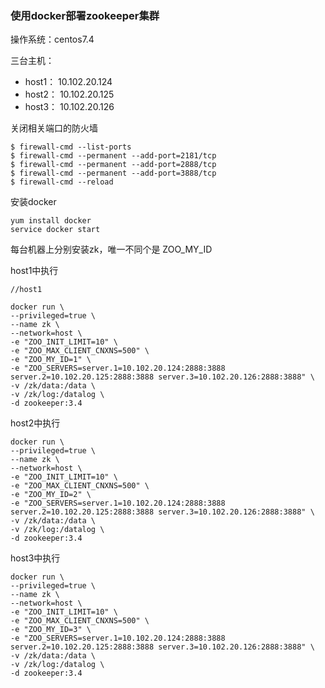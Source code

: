 ### 使用docker部署zookeeper集群
操作系统：centos7.4

三台主机：
- host1： 10.102.20.124
- host2： 10.102.20.125
- host3： 10.102.20.126

关闭相关端口的防火墙
```
$ firewall-cmd --list-ports
$ firewall-cmd --permanent --add-port=2181/tcp
$ firewall-cmd --permanent --add-port=2888/tcp
$ firewall-cmd --permanent --add-port=3888/tcp
$ firewall-cmd --reload
```

安装docker
```
yum install docker
service docker start
```

每台机器上分别安装zk，唯一不同个是 ZOO_MY_ID

host1中执行
```
//host1

docker run \
--privileged=true \
--name zk \
--network=host \
-e "ZOO_INIT_LIMIT=10" \
-e "ZOO_MAX_CLIENT_CNXNS=500" \
-e "ZOO_MY_ID=1" \
-e "ZOO_SERVERS=server.1=10.102.20.124:2888:3888 server.2=10.102.20.125:2888:3888 server.3=10.102.20.126:2888:3888" \
-v /zk/data:/data \
-v /zk/log:/datalog \
-d zookeeper:3.4
```

host2中执行
```
docker run \
--privileged=true \
--name zk \
--network=host \
-e "ZOO_INIT_LIMIT=10" \
-e "ZOO_MAX_CLIENT_CNXNS=500" \
-e "ZOO_MY_ID=2" \
-e "ZOO_SERVERS=server.1=10.102.20.124:2888:3888 server.2=10.102.20.125:2888:3888 server.3=10.102.20.126:2888:3888" \
-v /zk/data:/data \
-v /zk/log:/datalog \
-d zookeeper:3.4
```

host3中执行
```
docker run \
--privileged=true \
--name zk \
--network=host \
-e "ZOO_INIT_LIMIT=10" \
-e "ZOO_MAX_CLIENT_CNXNS=500" \
-e "ZOO_MY_ID=3" \
-e "ZOO_SERVERS=server.1=10.102.20.124:2888:3888 server.2=10.102.20.125:2888:3888 server.3=10.102.20.126:2888:3888" \
-v /zk/data:/data \
-v /zk/log:/datalog \
-d zookeeper:3.4
```




